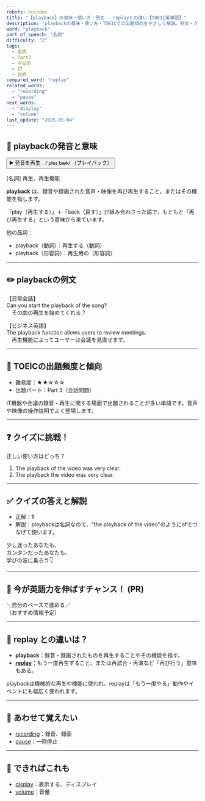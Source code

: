 ```yaml
---
robots: noindex
title: "【playback】の意味・使い方・例文 ― replayとの違い【TOEIC英単語】"
description: "playbackの意味・使い方・TOEICでの出題傾向をやさしく解説。例文・クイズ付きでreplayとの違いもわかりやすく学べます。"
word: "playback"
part_of_speech: "名詞"
difficulty: "2"
tags:
  - 名詞
  - Part3
  - 中立的
  - IT
  - 説明
compared_word: "replay"
related_words:
  - "recording"
  - "pause"
next_words:
  - "display"
  - "volume"
last_update: "2025-05-04"
---
```


## 🔰 playbackの発音と意味

<button class="play-audio" onclick="playTTS('playback')">
  <span class="play-audio-main">
    ▶️ 発音を再生　/ˈpleɪˌbæk/
  </span>
  <span class="play-audio-sub">
    （プレイバック）
  </span>
</button>

[名詞] 再生、再生機能

**playback** は、録音や録画された音声・映像を再び再生すること、またはその機能を指します。

「play（再生する）」＋「back（戻す）」が組み合わさった語で、もともと「再び再生する」という意味から来ています。

他の品詞：  
- playback（動詞）：再生する（動詞）
- playback（形容詞）：再生用の（形容詞）

---

## ✏️ playbackの例文

【日常会話】  
Can you start the playback of the song?  
　その曲の再生を始めてくれる？

【ビジネス英語】  
The playback function allows users to review meetings.  
　再生機能によってユーザーは会議を見直せます。

---

## 🎯 TOEICの出題頻度と傾向

- 難易度：★★☆☆☆
- 出題パート：Part 3（会話問題）

IT機器や会議の録音・再生に関する場面で出題されることが多い単語です。音声や映像の操作説明でよく登場します。

---

## ❓ クイズに挑戦！

正しい使い方はどっち？

1. The playback of the video was very clear.  
2. The playback the video was very clear.

---

## ✅ クイズの答えと解説

- 正解：**1**
- 解説：playbackは名詞なので、"the playback of the video"のようにofでつなげて使います。

少し迷ったあなたも、  
カンタンだったあなたも、  
学びの波に乗ろう👇️

---

## 🚀 今が英語力を伸ばすチャンス！ (PR)

<div class="info-center">
＼自分のペースで進める／<br>  
（おすすめ情報予定）
</div>

---

## 🤔  replay との違いは？

- **playback**：録音・録画されたものを再生することやその機能を指す。
- **[replay](/word/replay/)**：もう一度再生すること、または再試合・再演など「再び行う」意味もある。

playbackは機械的な再生や機能に使われ、replayは「もう一度やる」動作やイベントにも幅広く使われます。

---

## 🧩 あわせて覚えたい

- [recording](/word/recording/)：録音、録画
- [pause](/word/pause/)：一時停止

---

## 📖 できればこれも

- [display](/word/display/)：表示する、ディスプレイ
- [volume](/word/volume/)：音量

<!-- cvid: aid01_bid43 -->
